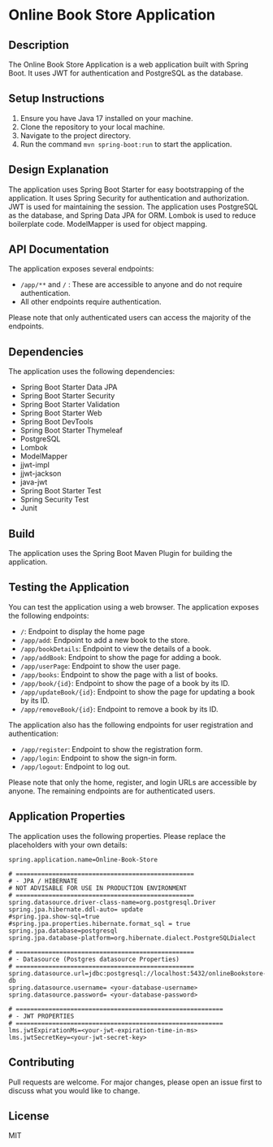 # Online Book Store Application

## Description
The Online Book Store Application is a web application built with Spring Boot. It uses JWT for authentication and PostgreSQL as the database.

## Setup Instructions
1. Ensure you have Java 17 installed on your machine.
2. Clone the repository to your local machine.
3. Navigate to the project directory.
4. Run the command `mvn spring-boot:run` to start the application.

## Design Explanation
The application uses Spring Boot Starter for easy bootstrapping of the application. It uses Spring Security for authentication and authorization. JWT is used for maintaining the session. The application uses PostgreSQL as the database, and Spring Data JPA for ORM. Lombok is used to reduce boilerplate code. ModelMapper is used for object mapping.

## API Documentation
The application exposes several endpoints:

- `/app/**` and `/` : These are accessible to anyone and do not require authentication.
- All other endpoints require authentication.

Please note that only authenticated users can access the majority of the endpoints.

## Dependencies
The application uses the following dependencies:
- Spring Boot Starter Data JPA
- Spring Boot Starter Security
- Spring Boot Starter Validation
- Spring Boot Starter Web
- Spring Boot DevTools
- Spring Boot Starter Thymeleaf
- PostgreSQL
- Lombok
- ModelMapper
- jjwt-impl
- jjwt-jackson
- java-jwt
- Spring Boot Starter Test
- Spring Security Test
- Junit

## Build
The application uses the Spring Boot Maven Plugin for building the application.

## Testing the Application

You can test the application using a web browser. The application exposes the following endpoints:

-  `/`: Endpoint to display the home page
- `/app/add`: Endpoint to add a new book to the store.
- `/app/bookDetails`: Endpoint to view the details of a book.
- `/app/addBook`: Endpoint to show the page for adding a book.
- `/app/userPage`: Endpoint to show the user page.
- `/app/books`: Endpoint to show the page with a list of books.
- `/app/book/{id}`: Endpoint to show the page of a book by its ID.
- `/app/updateBook/{id}`: Endpoint to show the page for updating a book by its ID.
- `/app/removeBook/{id}`: Endpoint to remove a book by its ID.

The application also has the following endpoints for user registration and authentication:

- `/app/register`: Endpoint to show the registration form.
- `/app/login`: Endpoint to show the sign-in form.
- `/app/logout`: Endpoint to log out.

Please note that only the home, register, and login URLs are accessible by anyone. The remaining endpoints are for authenticated users.


## Application Properties

The application uses the following properties. Please replace the placeholders with your own details:

```properties
spring.application.name=Online-Book-Store

# =================================================
# - JPA / HIBERNATE
# NOT ADVISABLE FOR USE IN PRODUCTION ENVIRONMENT
# =================================================
spring.datasource.driver-class-name=org.postgresql.Driver
spring.jpa.hibernate.ddl-auto= update
#spring.jpa.show-sql=true
#spring.jpa.properties.hibernate.format_sql = true
spring.jpa.database=postgresql
spring.jpa.database-platform=org.hibernate.dialect.PostgreSQLDialect

# =================================================
# - Datasource (Postgres datasource Properties)
# =================================================
spring.datasource.url=jdbc:postgresql://localhost:5432/onlineBookstore-db
spring.datasource.username= <your-database-username>
spring.datasource.password= <your-database-password>

# =========================================================
# - JWT PROPERTIES
# =========================================================
lms.jwtExpirationMs=<your-jwt-expiration-time-in-ms>
lms.jwtSecretKey=<your-jwt-secret-key>
```

## Contributing
Pull requests are welcome. For major changes, please open an issue first to discuss what you would like to change.

## License
MIT
